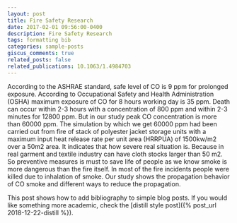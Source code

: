 ```yaml
---
layout: post
title: Fire Safety Research
date: 2017-02-01 09:56:00-0400
description: Fire Safety Research
tags: formatting bib
categories: sample-posts
giscus_comments: true
related_posts: false
related_publications: 10.1063/1.4984703
---
```

According to the ASHRAE standard, safe level of CO is 9 ppm for prolonged exposure.  According to Occupational Safety and Health Administration (OSHA) maximum exposure of CO for 8 hours working day is 35 ppm. Death can occur within 2-3 hours with a concentration of 800 ppm and within 2-3 minutes for 12800 ppm.  But in our study peak CO concentration is more than 60000 ppm. The simulation by which we get 60000 ppm had been carried out from fire of stack of polyester jacket storage units with a maximum input heat release rate per unit area (HRRPUA) of 1500kw/m2 over a 50m2 area. It indicates that how severe real situation is. Because in real garment and textile industry can have cloth stocks larger than 50 m2. So preventive measures is must to save life of people as we know smoke is more dangerous than the fire itself. In most of the fire incidents people were killed due to inhalation of smoke. Our study shows the propagation behavior of CO smoke and different ways to reduce the propagation.

This post shows how to add bibliography to simple blog posts. If you would like something more academic, check the [distill style post]({% post_url 2018-12-22-distill %}).
